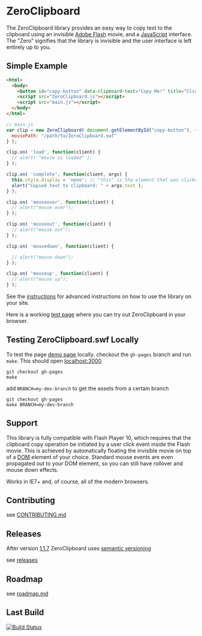 ZeroClipboard
==============

The ZeroClipboard library provides an easy way to copy text to the clipboard using an invisible [Adobe Flash](http://en.wikipedia.org/wiki/Adobe_Flash) movie, and a [JavaScript](http://en.wikipedia.org/wiki/JavaScript) interface. The "Zero" signifies that the library is invisible and the user interface is left entirely up to you.

## Simple Example

``` html
<html>
  <body>
    <button id="copy-button" data-clipboard-text="Copy Me!" title="Click to copy me.">Copy to Clipboard</button>
    <script src="ZeroClipboard.js"></script>
    <script src="main.js"></script>
  </body>
</html>
```

``` js
// main.js
var clip = new ZeroClipboard( document.getElementById("copy-button"), {
  moviePath: "/path/to/ZeroClipboard.swf"
} );

clip.on( 'load', function(client) {
  // alert( "movie is loaded" );
} );

clip.on( 'complete', function(client, args) {
  this.style.display = 'none'; // "this" is the element that was clicked
  alert("Copied text to clipboard: " + args.text );
} );

clip.on( 'mouseover', function(client) {
  // alert("mouse over");
} );

clip.on( 'mouseout', function(client) {
  // alert("mouse out");
} );

clip.on( 'mousedown', function(client) {

  // alert("mouse down");
} );

clip.on( 'mouseup', function(client) {
  // alert("mouse up");
} );
```

See the [instructions](docs/instructions.md) for advanced instructions on how to use the library on your site.

Here is a working [test page](http://zeroclipboard.github.com/ZeroClipboard/#demo) where you can try out ZeroClipboard in your browser.

## Testing ZeroClipboard.swf Locally

To test the page [demo page](http://zeroclipboard.github.com/ZeroClipboard/#demo) locally. checkout the `gh-pages` branch and run `make`. This should open [localhost:3000](http://localhost:3000/)

```
git checkout gh-pages
make
```
add `BRANCH=my-dev-branch` to get the assets from a certain branch

```
git checkout gh-pages
make BRANCH=my-dev-branch
```

## Support

This library is fully compatible with Flash Player 10, which requires that the clipboard copy operation be initiated by a user click event inside the Flash movie. This is achieved by automatically floating the invisible movie on top of a [DOM](http://en.wikipedia.org/wiki/Document_Object_Model) element of your choice. Standard mouse events are even propagated out to your DOM element, so you can still have rollover and mouse down effects.

Works in IE7+ and, of course, all of the modern browsers.

## Contributing

see [CONTRIBUTING.md](CONTRIBUTING.md)

## Releases

After version [1.1.7](docs/releases.md#zeroclipboard-117) ZeroClipboard uses [semantic versioning](http://semver.org/)

see [releases](https://github.com/zeroclipboard/ZeroClipboard/releases)

## Roadmap

see [roadmap.md](docs/roadmap.md)

## Last Build

[![Build Status](https://secure.travis-ci.org/zeroclipboard/ZeroClipboard.png?branch=master)](https://travis-ci.org/zeroclipboard/ZeroClipboard)
